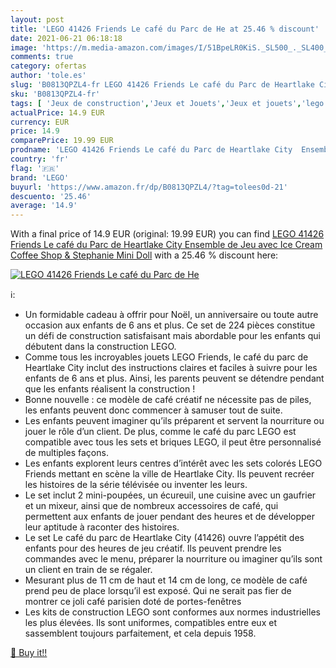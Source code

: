 ```yaml
---
layout: post
title: 'LEGO 41426 Friends Le café du Parc de He at 25.46 % discount'
date: 2021-06-21 06:18:18
image: 'https://m.media-amazon.com/images/I/51BpeLR0KiS._SL500_._SL400_.jpg'
comments: true
category: ofertas
author: 'tole.es'
slug: 'B0813QPZL4-fr LEGO 41426 Friends Le café du Parc de Heartlake City...'
sku: 'B0813QPZL4-fr'
tags: [ 'Jeux de construction','Jeux et Jouets','Jeux et jouets','lego', ]
actualPrice: 14.9 EUR
currency: EUR
price: 14.9
comparePrice: 19.99 EUR
prodname: 'LEGO 41426 Friends Le café du Parc de Heartlake City  Ensemble de Jeu avec Ice Cream Coffee Shop & Stephanie Mini Doll'
country: 'fr'
flag: '🇫🇷'
brand: 'LEGO'
buyurl: 'https://www.amazon.fr/dp/B0813QPZL4/?tag=tolees0d-21'
descuento: '25.46'
average: '14.9'
---
```


With a final price of 14.9 EUR (original: 19.99 EUR) you can find [LEGO 41426 Friends Le café du Parc de Heartlake City  Ensemble de Jeu avec Ice Cream Coffee Shop & Stephanie Mini Doll](https://www.amazon.fr/dp/B0813QPZL4/?tag=tolees0d-21) with a  25.46 % discount here:

[![LEGO 41426 Friends Le café du Parc de He](https://m.media-amazon.com/images/I/51BpeLR0KiS._SL500_._SL400_.jpg)](https://www.amazon.fr/dp/B0813QPZL4/?tag=tolees0d-21)

ℹ️:

- Un formidable cadeau à offrir pour Noël, un anniversaire ou toute autre occasion aux enfants de 6 ans et plus. Ce set de 224 pièces constitue un défi de construction satisfaisant mais abordable pour les enfants qui débutent dans la construction LEGO.
- Comme tous les incroyables jouets LEGO Friends, le café du parc de Heartlake City inclut des instructions claires et faciles à suivre pour les enfants de 6 ans et plus. Ainsi, les parents peuvent se détendre pendant que les enfants réalisent la construction !
- Bonne nouvelle : ce modèle de café créatif ne nécessite pas de piles, les enfants peuvent donc commencer à samuser tout de suite.
- Les enfants peuvent imaginer qu’ils préparent et servent la nourriture ou jouer le rôle d’un client. De plus, comme le café du parc LEGO est compatible avec tous les sets et briques LEGO, il peut être personnalisé de multiples façons.
- Les enfants explorent leurs centres d’intérêt avec les sets colorés LEGO Friends mettant en scène la ville de Heartlake City. Ils peuvent recréer les histoires de la série télévisée ou inventer les leurs.
- Le set inclut 2 mini-poupées, un écureuil, une cuisine avec un gaufrier et un mixeur, ainsi que de nombreux accessoires de café, qui permettent aux enfants de jouer pendant des heures et de développer leur aptitude à raconter des histoires.
- Le set Le café du parc de Heartlake City (41426) ouvre l’appétit des enfants pour des heures de jeu créatif. Ils peuvent prendre les commandes avec le menu, préparer la nourriture ou imaginer qu’ils sont un client en train de se régaler.
- Mesurant plus de 11 cm de haut et 14 cm de long, ce modèle de café prend peu de place lorsqu’il est exposé. Qui ne serait pas fier de montrer ce joli café parisien doté de portes-fenêtres
- Les kits de construction LEGO sont conformes aux normes industrielles les plus élevées. Ils sont uniformes, compatibles entre eux et sassemblent toujours parfaitement, et cela depuis 1958.

[🛒 Buy it!!](https://www.amazon.fr/dp/B0813QPZL4/?tag=tolees0d-21)
